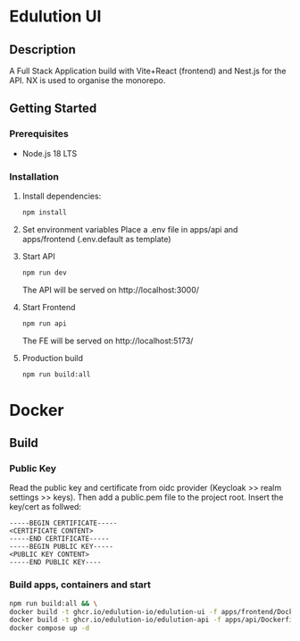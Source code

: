 # Edulution UI

## Description

A Full Stack Application build with Vite+React (frontend) and Nest.js for the API. NX is used to organise the monorepo.

## Getting Started

### Prerequisites

- Node.js 18 LTS

### Installation

1. Install dependencies:

   ```bash
   npm install
   ```

2. Set environment variables
   Place a .env file in apps/api and apps/frontend (.env.default as template)

3. Start API

   ```bash
   npm run dev
   ```

   The API will be served on http://localhost:3000/

4. Start Frontend

   ```bash
   npm run api
   ```

   The FE will be served on http://localhost:5173/

5. Production build

   ```bash
   npm run build:all
   ```

# Docker

## Build

### Public Key

Read the public key and certificate from oidc provider (Keycloak >> realm settings >> keys). Then add a public.pem file to the project root. Insert the key/cert as follwed:

```
-----BEGIN CERTIFICATE-----
<CERTIFICATE CONTENT>
-----END CERTIFICATE-----
-----BEGIN PUBLIC KEY-----
<PUBLIC KEY CONTENT>
-----END PUBLIC KEY----
```

### Build apps, containers and start

```bash
npm run build:all && \
docker build -t ghcr.io/edulution-io/edulution-ui -f apps/frontend/Dockerfile . && \
docker build -t ghcr.io/edulution-io/edulution-api -f apps/api/Dockerfile . && \
docker compose up -d
```
